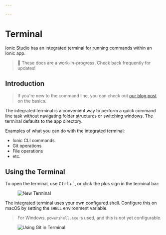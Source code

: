 ```yaml
---

---
```



# Terminal

Ionic Studio has an integrated terminal for running commands within an Ionic app.

> 🚧 These docs are a work-in-progress. Check back frequently for updates!

## Introduction

> If you're new to the command line, you can check out [our blog post](https://ionicframework.com/blog/new-to-the-command-line/) on the basics.

The integrated terminal is a convenient way to perform a quick command line task without navigating folder structures or switching windows. The terminal defaults to the app directory.

Examples of what you can do with the integrated terminal:

- Ionic CLI commands
- Git operations
- File operations
- etc.

## Using the Terminal

To open the terminal, use <kbd>Ctrl</kbd>+<kbd>\`</kbd>, or click the plus sign in the terminal bar:

<figure>
  <img alt="New Terminal" src="/docs/assets/img/studio/ss-new-terminal.png" />
</figure>

The integrated terminal uses your own configured shell. Configure this on macOS by setting the `SHELL` environment variable.

> For Windows, `powershell.exe` is used, and this is not yet configurable.

<figure>
  <img alt="Using Git in Terminal" src="/docs/assets/img/studio/ss-terminal-with-git.png" />
</figure>
